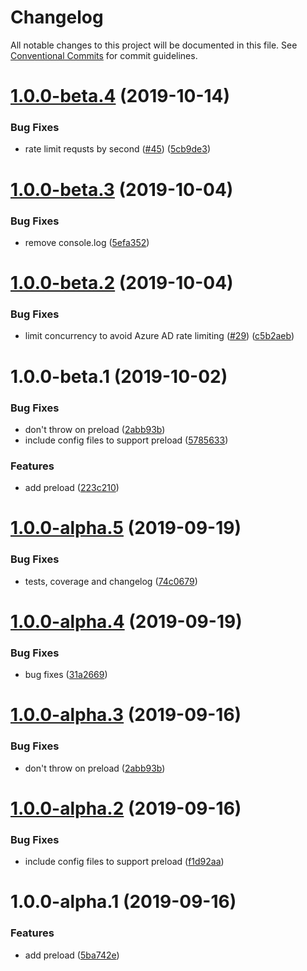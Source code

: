 # Changelog

All notable changes to this project will be documented in this file. See
[Conventional Commits](https://conventionalcommits.org) for commit guidelines.

# [1.0.0-beta.4](https://github.com/jazida-opensource/dotenv-azure/compare/v1.0.0-beta.3@beta...v1.0.0-beta.4@beta) (2019-10-14)


### Bug Fixes

* rate limit requsts by second ([#45](https://github.com/jazida-opensource/dotenv-azure/issues/45)) ([5cb9de3](https://github.com/jazida-opensource/dotenv-azure/commit/5cb9de3))

# [1.0.0-beta.3](https://github.com/jazida-opensource/dotenv-azure/compare/v1.0.0-beta.2@beta...v1.0.0-beta.3@beta) (2019-10-04)


### Bug Fixes

* remove console.log ([5efa352](https://github.com/jazida-opensource/dotenv-azure/commit/5efa352))

# [1.0.0-beta.2](https://github.com/jazida-opensource/dotenv-azure/compare/v1.0.0-beta.1@beta...v1.0.0-beta.2@beta) (2019-10-04)


### Bug Fixes

* limit concurrency to avoid Azure AD rate limiting ([#29](https://github.com/jazida-opensource/dotenv-azure/issues/29)) ([c5b2aeb](https://github.com/jazida-opensource/dotenv-azure/commit/c5b2aeb))

# 1.0.0-beta.1 (2019-10-02)


### Bug Fixes

* don't throw on preload ([2abb93b](https://github.com/jazida-opensource/dotenv-azure/commit/2abb93b))
* include config files to support preload ([5785633](https://github.com/jazida-opensource/dotenv-azure/commit/5785633))


### Features

* add preload ([223c210](https://github.com/jazida-opensource/dotenv-azure/commit/223c210))

# [1.0.0-alpha.5](https://github.com/jazida-opensource/dotenv-azure/compare/v1.0.0-alpha.4@alpha...v1.0.0-alpha.5@alpha) (2019-09-19)


### Bug Fixes

* tests, coverage and changelog ([74c0679](https://github.com/jazida-opensource/dotenv-azure/commit/74c0679))

# [1.0.0-alpha.4](https://github.com/jazida-opensource/dotenv-azure/compare/v1.0.0-alpha.3@alpha...v1.0.0-alpha.4@alpha) (2019-09-19)


### Bug Fixes

* bug fixes ([31a2669](https://github.com/jazida-opensource/dotenv-azure/commit/31a2669))

# [1.0.0-alpha.3](https://github.com/jazida-opensource/dotenv-azure/compare/v1.0.0-alpha.2@alpha...v1.0.0-alpha.3@alpha) (2019-09-16)


### Bug Fixes

* don't throw on preload ([2abb93b](https://github.com/jazida-opensource/dotenv-azure/commit/2abb93b))

# [1.0.0-alpha.2](https://github.com/jazida-opensource/dotenv-azure/compare/v1.0.0-alpha.1@alpha...v1.0.0-alpha.2@alpha) (2019-09-16)


### Bug Fixes

* include config files to support preload ([f1d92aa](https://github.com/jazida-opensource/dotenv-azure/commit/f1d92aa))

# 1.0.0-alpha.1 (2019-09-16)


### Features

* add preload ([5ba742e](https://github.com/jazida-opensource/dotenv-azure/commit/5ba742e))
